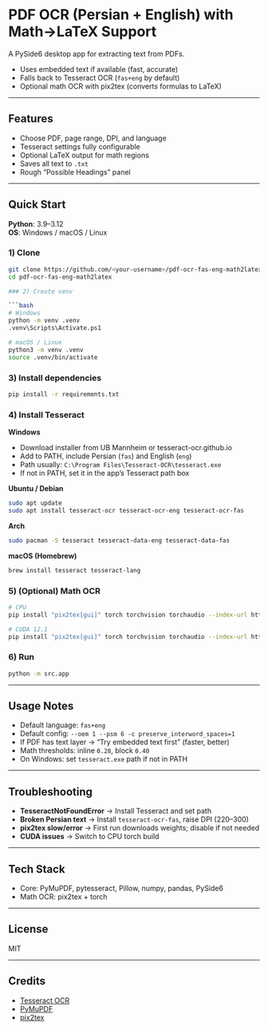# PDF OCR (Persian + English) with Math→LaTeX Support

A PySide6 desktop app for extracting text from PDFs.  
- Uses embedded text if available (fast, accurate)  
- Falls back to Tesseract OCR (`fas+eng` by default)  
- Optional math OCR with pix2tex (converts formulas to LaTeX)  

---

## Features
- Choose PDF, page range, DPI, and language
- Tesseract settings fully configurable
- Optional LaTeX output for math regions
- Saves all text to `.txt`
- Rough “Possible Headings” panel

---

## Quick Start

**Python**: 3.9–3.12  
**OS**: Windows / macOS / Linux

### 1) Clone
```bash
git clone https://github.com/<your-username>/pdf-ocr-fas-eng-math2latex.git
cd pdf-ocr-fas-eng-math2latex

### 2) Create venv

```bash
# Windows
python -m venv .venv
.venv\Scripts\Activate.ps1

# macOS / Linux
python3 -m venv .venv
source .venv/bin/activate
```

### 3) Install dependencies

```bash
pip install -r requirements.txt
```

### 4) Install Tesseract

**Windows**

* Download installer from UB Mannheim or tesseract-ocr.github.io
* Add to PATH, include Persian (`fas`) and English (`eng`)
* Path usually: `C:\Program Files\Tesseract-OCR\tesseract.exe`
* If not in PATH, set it in the app’s Tesseract path box

**Ubuntu / Debian**

```bash
sudo apt update
sudo apt install tesseract-ocr tesseract-ocr-eng tesseract-ocr-fas
```

**Arch**

```bash
sudo pacman -S tesseract tesseract-data-eng tesseract-data-fas
```

**macOS (Homebrew)**

```bash
brew install tesseract tesseract-lang
```

### 5) (Optional) Math OCR

```bash
# CPU
pip install "pix2tex[gui]" torch torchvision torchaudio --index-url https://download.pytorch.org/whl/cpu

# CUDA 12.1
pip install "pix2tex[gui]" torch torchvision torchaudio --index-url https://download.pytorch.org/whl/cu121
```

### 6) Run

```bash
python -m src.app
```

---

## Usage Notes

* Default language: `fas+eng`
* Default config: `--oem 1 --psm 6 -c preserve_interword_spaces=1`
* If PDF has text layer → “Try embedded text first” (faster, better)
* Math thresholds: inline `0.28`, block `0.40`
* On Windows: set `tesseract.exe` path if not in PATH

---

## Troubleshooting

* **TesseractNotFoundError** → Install Tesseract and set path
* **Broken Persian text** → Install `tesseract-ocr-fas`, raise DPI (220–300)
* **pix2tex slow/error** → First run downloads weights; disable if not needed
* **CUDA issues** → Switch to CPU torch build

---

## Tech Stack

* Core: PyMuPDF, pytesseract, Pillow, numpy, pandas, PySide6
* Math OCR: pix2tex + torch

---

## License

MIT

---

## Credits

* [Tesseract OCR](https://github.com/tesseract-ocr/tesseract)
* [PyMuPDF](https://pymupdf.readthedocs.io/)
* [pix2tex](https://github.com/lukas-blecher/LaTeX-OCR)


